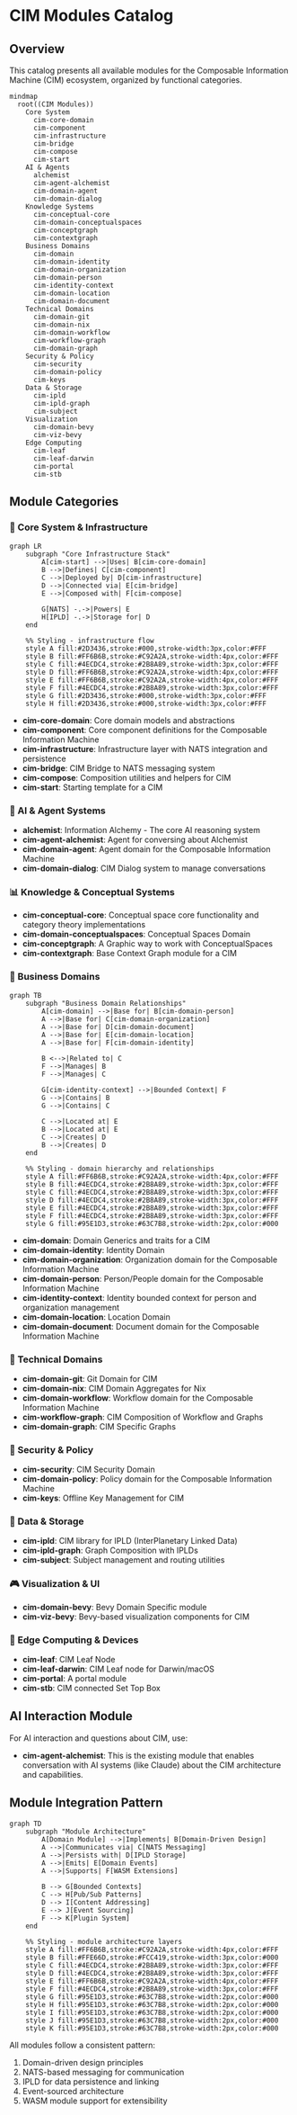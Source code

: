 # CIM Modules Catalog

## Overview
This catalog presents all available modules for the Composable Information Machine (CIM) ecosystem, organized by functional categories.

```mermaid
mindmap
  root((CIM Modules))
    Core System
      cim-core-domain
      cim-component
      cim-infrastructure
      cim-bridge
      cim-compose
      cim-start
    AI & Agents
      alchemist
      cim-agent-alchemist
      cim-domain-agent
      cim-domain-dialog
    Knowledge Systems
      cim-conceptual-core
      cim-domain-conceptualspaces
      cim-conceptgraph
      cim-contextgraph
    Business Domains
      cim-domain
      cim-domain-identity
      cim-domain-organization
      cim-domain-person
      cim-identity-context
      cim-domain-location
      cim-domain-document
    Technical Domains
      cim-domain-git
      cim-domain-nix
      cim-domain-workflow
      cim-workflow-graph
      cim-domain-graph
    Security & Policy
      cim-security
      cim-domain-policy
      cim-keys
    Data & Storage
      cim-ipld
      cim-ipld-graph
      cim-subject
    Visualization
      cim-domain-bevy
      cim-viz-bevy
    Edge Computing
      cim-leaf
      cim-leaf-darwin
      cim-portal
      cim-stb
```

## Module Categories

### 🧠 Core System & Infrastructure

```mermaid
graph LR
    subgraph "Core Infrastructure Stack"
        A[cim-start] -->|Uses| B[cim-core-domain]
        B -->|Defines| C[cim-component]
        C -->|Deployed by| D[cim-infrastructure]
        D -->|Connected via| E[cim-bridge]
        E -->|Composed with| F[cim-compose]
        
        G[NATS] -.->|Powers| E
        H[IPLD] -.->|Storage for| D
    end
    
    %% Styling - infrastructure flow
    style A fill:#2D3436,stroke:#000,stroke-width:3px,color:#FFF
    style B fill:#FF6B6B,stroke:#C92A2A,stroke-width:4px,color:#FFF
    style C fill:#4ECDC4,stroke:#2B8A89,stroke-width:3px,color:#FFF
    style D fill:#FF6B6B,stroke:#C92A2A,stroke-width:4px,color:#FFF
    style E fill:#FF6B6B,stroke:#C92A2A,stroke-width:4px,color:#FFF
    style F fill:#4ECDC4,stroke:#2B8A89,stroke-width:3px,color:#FFF
    style G fill:#2D3436,stroke:#000,stroke-width:3px,color:#FFF
    style H fill:#2D3436,stroke:#000,stroke-width:3px,color:#FFF
```

- **cim-core-domain**: Core domain models and abstractions
- **cim-component**: Core component definitions for the Composable Information Machine
- **cim-infrastructure**: Infrastructure layer with NATS integration and persistence
- **cim-bridge**: CIM Bridge to NATS messaging system
- **cim-compose**: Composition utilities and helpers for CIM
- **cim-start**: Starting template for a CIM

### 🤖 AI & Agent Systems
- **alchemist**: Information Alchemy - The core AI reasoning system
- **cim-agent-alchemist**: Agent for conversing about Alchemist
- **cim-domain-agent**: Agent domain for the Composable Information Machine
- **cim-domain-dialog**: CIM Dialog system to manage conversations

### 📊 Knowledge & Conceptual Systems
- **cim-conceptual-core**: Conceptual space core functionality and category theory implementations
- **cim-domain-conceptualspaces**: Conceptual Spaces Domain
- **cim-conceptgraph**: A Graphic way to work with ConceptualSpaces
- **cim-contextgraph**: Base Context Graph module for a CIM

### 🏢 Business Domains

```mermaid
graph TB
    subgraph "Business Domain Relationships"
        A[cim-domain] -->|Base for| B[cim-domain-person]
        A -->|Base for| C[cim-domain-organization]
        A -->|Base for| D[cim-domain-document]
        A -->|Base for| E[cim-domain-location]
        A -->|Base for| F[cim-domain-identity]
        
        B <-->|Related to| C
        F -->|Manages| B
        F -->|Manages| C
        
        G[cim-identity-context] -->|Bounded Context| F
        G -->|Contains| B
        G -->|Contains| C
        
        C -->|Located at| E
        B -->|Located at| E
        C -->|Creates| D
        B -->|Creates| D
    end
    
    %% Styling - domain hierarchy and relationships
    style A fill:#FF6B6B,stroke:#C92A2A,stroke-width:4px,color:#FFF
    style B fill:#4ECDC4,stroke:#2B8A89,stroke-width:3px,color:#FFF
    style C fill:#4ECDC4,stroke:#2B8A89,stroke-width:3px,color:#FFF
    style D fill:#4ECDC4,stroke:#2B8A89,stroke-width:3px,color:#FFF
    style E fill:#4ECDC4,stroke:#2B8A89,stroke-width:3px,color:#FFF
    style F fill:#4ECDC4,stroke:#2B8A89,stroke-width:3px,color:#FFF
    style G fill:#95E1D3,stroke:#63C7B8,stroke-width:2px,color:#000
```

- **cim-domain**: Domain Generics and traits for a CIM
- **cim-domain-identity**: Identity Domain
- **cim-domain-organization**: Organization domain for the Composable Information Machine
- **cim-domain-person**: Person/People domain for the Composable Information Machine
- **cim-identity-context**: Identity bounded context for person and organization management
- **cim-domain-location**: Location Domain
- **cim-domain-document**: Document domain for the Composable Information Machine

### 🔧 Technical Domains
- **cim-domain-git**: Git Domain for CIM
- **cim-domain-nix**: CIM Domain Aggregates for Nix
- **cim-domain-workflow**: Workflow domain for the Composable Information Machine
- **cim-workflow-graph**: CIM Composition of Workflow and Graphs
- **cim-domain-graph**: CIM Specific Graphs

### 🔐 Security & Policy
- **cim-security**: CIM Security Domain
- **cim-domain-policy**: Policy domain for the Composable Information Machine
- **cim-keys**: Offline Key Management for CIM

### 📡 Data & Storage
- **cim-ipld**: CIM library for IPLD (InterPlanetary Linked Data)
- **cim-ipld-graph**: Graph Composition with IPLDs
- **cim-subject**: Subject management and routing utilities

### 🎮 Visualization & UI
- **cim-domain-bevy**: Bevy Domain Specific module
- **cim-viz-bevy**: Bevy-based visualization components for CIM

### 🌿 Edge Computing & Devices
- **cim-leaf**: CIM Leaf Node
- **cim-leaf-darwin**: CIM Leaf node for Darwin/macOS
- **cim-portal**: A portal module
- **cim-stb**: CIM connected Set Top Box

## AI Interaction Module
For AI interaction and questions about CIM, use:
- **cim-agent-alchemist**: This is the existing module that enables conversation with AI systems (like Claude) about the CIM architecture and capabilities.

## Module Integration Pattern

```mermaid
graph TD
    subgraph "Module Architecture"
        A[Domain Module] -->|Implements| B[Domain-Driven Design]
        A -->|Communicates via| C[NATS Messaging]
        A -->|Persists with| D[IPLD Storage]
        A -->|Emits| E[Domain Events]
        A -->|Supports| F[WASM Extensions]
        
        B --> G[Bounded Contexts]
        C --> H[Pub/Sub Patterns]
        D --> I[Content Addressing]
        E --> J[Event Sourcing]
        F --> K[Plugin System]
    end
    
    %% Styling - module architecture layers
    style A fill:#FF6B6B,stroke:#C92A2A,stroke-width:4px,color:#FFF
    style B fill:#FFE66D,stroke:#FCC419,stroke-width:3px,color:#000
    style C fill:#4ECDC4,stroke:#2B8A89,stroke-width:3px,color:#FFF
    style D fill:#4ECDC4,stroke:#2B8A89,stroke-width:3px,color:#FFF
    style E fill:#FF6B6B,stroke:#C92A2A,stroke-width:4px,color:#FFF
    style F fill:#4ECDC4,stroke:#2B8A89,stroke-width:3px,color:#FFF
    style G fill:#95E1D3,stroke:#63C7B8,stroke-width:2px,color:#000
    style H fill:#95E1D3,stroke:#63C7B8,stroke-width:2px,color:#000
    style I fill:#95E1D3,stroke:#63C7B8,stroke-width:2px,color:#000
    style J fill:#95E1D3,stroke:#63C7B8,stroke-width:2px,color:#000
    style K fill:#95E1D3,stroke:#63C7B8,stroke-width:2px,color:#000
```

All modules follow a consistent pattern:
1. Domain-driven design principles
2. NATS-based messaging for communication
3. IPLD for data persistence and linking
4. Event-sourced architecture
5. WASM module support for extensibility